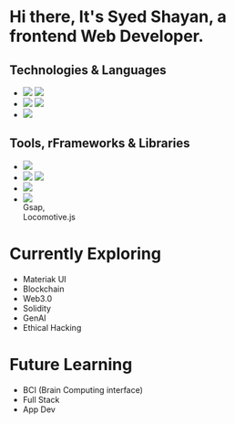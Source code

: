 <!--
**n8x-0/n8x-0** is a ✨ _special_ ✨ repository because its `README.md` (this file) appears on your GitHub profile.

Here are some ideas to get you started:

- 🔭 I’m currently working on ...
- 🌱 I’m currently learning ...
- 👯 I’m looking to collaborate on ...
- 🤔 I’m looking for help with ...
- 💬 Ask me about ...
- 📫 How to reach me: ...
- 😄 Pronouns: ...
- ⚡ Fun fact: ...
-->
# Hi there, It's Syed Shayan, a frontend Web Developer.

<h2>Technologies & Languages</h2>
<ul>
  <li>
    <img src="https://camo.githubusercontent.com/b5a29b3dc80931e19f5316f3236518e903174f71ab7e8ee2d343eb402d54da41/68747470733a2f2f696d672e736869656c64732e696f2f62616467652f2d48544d4c352d4533344632363f7374796c653d666c6174266c6f676f3d68746d6c35266c6f676f436f6c6f723d7768697465"/>
    <img src="https://camo.githubusercontent.com/5a12fd05da8d869da77a532c4d0e6d0714755ca1c7d8ec848a65c3743feaf217/68747470733a2f2f696d672e736869656c64732e696f2f62616467652f2d435353332d3135373242363f7374796c653d666c6174266c6f676f3d63737333266c6f676f436f6c6f723d7768697465"/>
  </li>
  <li>
    <img src="https://camo.githubusercontent.com/f40094060aeb428f6c2b3e5bb27fb0f551d83c2620ac92039453daa60f3e7253/68747470733a2f2f696d672e736869656c64732e696f2f62616467652f2d4a6176615363726970742d4637444631453f7374796c653d666c6174266c6f676f3d6a617661736372697074266c6f676f436f6c6f723d626c61636b"/>
    <img src="https://camo.githubusercontent.com/418343251660fe0ecf636f07a769ec8a92cf8807647df07d2de7444285af3595/68747470733a2f2f696d672e736869656c64732e696f2f62616467652f2d547970655363726970742d3331373843363f7374796c653d666c6174266c6f676f3d74797065736372697074266c6f676f436f6c6f723d7768697465"/>
  </li>
  <li>
    <img src="https://camo.githubusercontent.com/0c1bb0bfe623da0e2f260d8a2b1e9790bdf082f4115a14ffbf6f3a11771ef2b5/68747470733a2f2f696d672e736869656c64732e696f2f62616467652f2d507974686f6e2d3337373641423f7374796c653d666c6174266c6f676f3d707974686f6e266c6f676f436f6c6f723d7768697465"/>
  </li>
</ul>

<h2>Tools, rFrameworks & Libraries</h2>
<ul>
  <li>
    <img src="https://camo.githubusercontent.com/aeeb668e20e532aabd7f970663c6c4d2c0c96bf8b74481a7f18f3bff30912c0d/68747470733a2f2f696d672e736869656c64732e696f2f62616467652f2d52656163742d3631444146423f7374796c653d666c6174266c6f676f3d7265616374266c6f676f436f6c6f723d7768697465"/>
  </li>
  <li>
    <img src="https://camo.githubusercontent.com/5ac830de1aece0e473a0da22bc209aa0bfc3f07f10a1736a418863605138daed/68747470733a2f2f696d672e736869656c64732e696f2f62616467652f2d46697265626173652d4646434132383f7374796c653d666c6174266c6f676f3d6669726562617365266c6f676f436f6c6f723d626c61636b"/>
    <img src="https://camo.githubusercontent.com/c28522ca3893c9c3d8490e4d4ea3aad99121c9fdaf56636dcfb16e7c2a0689e4/68747470733a2f2f696d672e736869656c64732e696f2f62616467652f2d4d6f6e676f44422d3437413234383f7374796c653d666c6174266c6f676f3d6d6f6e676f6462266c6f676f436f6c6f723d7768697465"/>
  </li>
  <li>
    <img src="https://camo.githubusercontent.com/0552cea297c38c494fb310bf6e5c91742274844f361310e17ec19b305848d007/68747470733a2f2f696d672e736869656c64732e696f2f62616467652f2d4e6f64652e6a732d3333393933333f7374796c653d666c6174266c6f676f3d6e6f64652e6a73266c6f676f436f6c6f723d7768697465"/>
  </li>
  <li>
    <img src="https://camo.githubusercontent.com/c2a208b8df141c92cfebd01303db961738d3ed9fea39a0b4a5a30fbed2df19c6/68747470733a2f2f696d672e736869656c64732e696f2f62616467652f2d5461696c77696e645f4353532d3338423241433f7374796c653d666c6174266c6f676f3d7461696c77696e642d637373266c6f676f436f6c6f723d7768697465"/>
    <div>Gsap,</div>
    <div>Locomotive.js</div>
  </li>
</ul>

# Currently Exploring
<ul>
  <li>Materiak UI</li>
  <li>Blockchain</li>
  <li>Web3.0</li>
  <li>Solidity</li>
  <li>GenAI</li>
  <li>Ethical Hacking</li>
</ul>

# Future Learning
<ul>
  <li>BCI (Brain Computing interface)</li>
  <li>Full Stack</li>
  <li>App Dev</li>
</ul>
